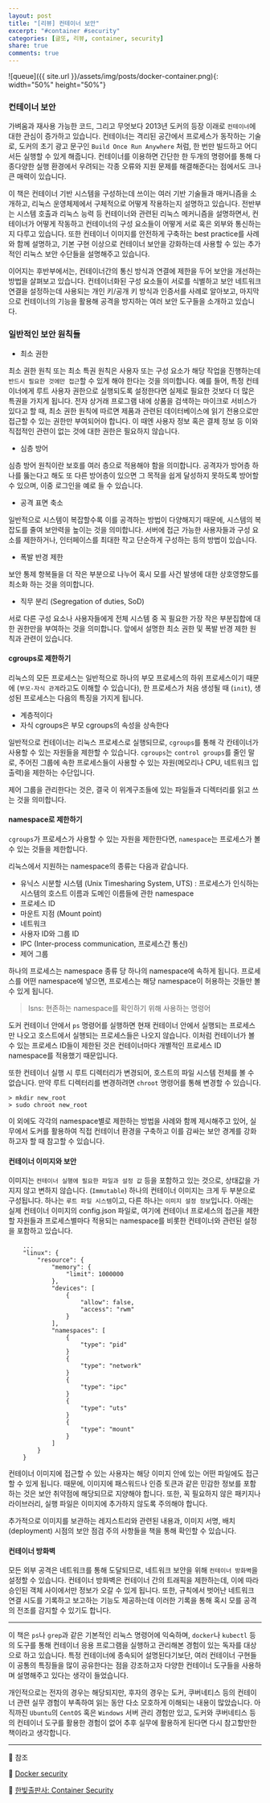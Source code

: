 ```yaml
---
layout: post
title: "[리뷰] 컨테이너 보안"
excerpt: "#container #security"
categories: [글또, 리뷰, container, security]
share: true
comments: true
---
```


![queue]({{ site.url }}/assets/img/posts/docker-container.png){: width="50%" height="50%"}

### 컨테이너 보안

가벼움과 재사용 가능한 코드, 그리고 무엇보다 2013년 도커의 등장 이래로 `컨테이너`에 대한 관심이 증가하고 있습니다.
컨테이너는 격리된 공간에서 프로세스가 동작하는 기술로, 도커의 초기 광고 문구인 `Build Once Run Anywhere` 처럼, 한 번만 빌드하고 어디서든 실행할 수 있게 해줍니다.
컨테이너를 이용하면 간단한 한 두개의 명령어를 통해 다종다양한 실행 환경에서 우려되는 각종 오류와 지원 문제를 해결해준다는 점에서도 크나큰 매력이 있습니다.

이 책은 컨테이너 기반 시스템을 구성하는데 쓰이는 여러 기반 기술들과 매커니즘을 소개하고, 리눅스 운영체제에서 구체적으로 어떻게 작용하는지 설명하고 있습니다.
전반부는 시스템 호출과 리눅스 능력 등 컨테이너와 관련된 리눅스 메커니즘을 설명하면서, 컨테이너가 어떻게 작동하고 컨테이너의 구성 요소들이 어떻게 서로 혹은 외부와 통신하는지 다루고 있습니다.
또한 컨테이너 이미지를 안전하게 구축하는 best practice를 사례와 함께 설명하고, 기본 구현 이상으로 컨테이너 보안을 강화하는데 사용할 수 있는 추가적인 리눅스 보안 수단들을 설명해주고 있습니다.

이어지는 후반부에서는, 컨테이너간의 통신 방식과 연결에 제한을 두어 보안을 개선하는 방법을 살펴보고 있습니다.
컨테이너화된 구성 요소들이 서로를 식별하고 보안 네트워크 연결을 설정하는데 사용되는 개인 키/공개 키 방식과 인증서를 사례로 알아보고,
마지막으로 컨테이너의 기능을 활용해 공격을 방지하는 여러 보안 도구들을 소개하고 있습니다.

### 일반적인 보안 원칙들 

- 최소 권한

최소 권한 원칙 또는 최소 특권 원칙은 사용자 또는 구성 요소가 해당 작업을 진행하는데 `반드시 필요한 것에만 접근`할 수 있게 해야 한다는 것을 의미합니다.
예를 들어, 특정 컨테이너에게 루트 사용자 권한으로 실행되도록 설정한다면 실제로 필요한 것보다 더 많은 특권을 가지게 됩니다.
전자 상거래 프로그램 내에 상품을 검색하는 마이크로 서비스가 있다고 할 때, 최소 권한 원칙에 따르면 제품과 관련된 데이터베이스에 읽기 전용으로만 접근할 수 있는 권한만 부여되어야 합니다.
이 때엔 사용자 정보 혹은 결제 정보 등 이와 직접적인 관련이 없는 것에 대한 권한은 필요하지 않습니다.

- 심층 방어

심층 방어 원칙이란 보호를 여러 층으로 적용해야 함을 의미합니다.
공격자가 방어층 하나를 뚫는다고 해도 또 다른 방어층이 있으면 그 목적을 쉽게 달성하지 못하도록 방어할 수 있으며, 이중 로그인을 예로 들 수 있습니다.

- 공격 표면 축소

일반적으로 시스템이 복잡할수록 이를 공격하는 방법이 다양해지기 때문에, 시스템의 복잡도를 줄여 보안력을 높이는 것을 의미합니다.
서버에 접근 가능한 사용자들과 구성 요소를 제한하거나, 인터페이스를 최대한 작고 단순하게 구성하는 등의 방법이 있습니다.

- 폭발 반경 제한

보안 통제 항복들을 더 작은 부분으로 나누어 혹시 모를 사건 발생에 대한 상호영향도를 최소화 하는 것을 의미합니다.

- 직무 분리 (Segregation of duties, SoD)

서로 다른 구성 요소나 사용자들에게 전체 시스템 중 꼭 필요한 가장 작은 부분집합에 대한 권한만을 부여하는 것을 의미합니다.
앞에서 설명한 최소 권한 및 폭발 반경 제한 원칙과 관련이 있습니다.

#### cgroups로 제한하기

리눅스의 모든 프로세스는 일반적으로 하나의 부모 프로세스의 하위 프로세스이기 때문에 (`부모-자식 관계`라고도 이해할 수 있습니다),
한 프로세스가 처음 생성될 때 (`init`), 생성된 프로세스는 다음의 특징을 가지게 됩니다.

- 계층적이다
- 자식 cgroups은 부모 cgroups의 속성을 상속한다


일반적으로 컨테이너는 리눅스 프로세스로 실행되므로, `cgroups`를 통해 각 칸테이너가 사용할 수 있는 자원들을 제한할 수 있습니다.
`cgroups`는 `control groups`를 줄인 말로, 주어진 그룹에 속한 프로세스들이 사용할 수 있는 자원(메모리나 CPU, 네트워크 입출력)을 제한하는 수단입니다.

제어 그룹을 관리한다는 것은, 결국 이 위계구조들에 있는 파일들과 디렉터리를 읽고 쓰는 것을 의미합니다.

#### namespace로 제한하기

`cgroups`가 프로세스가 사용할 수 있는 자원을 제한한다면, `namespace`는 프로세스가 볼 수 있는 것들을 제한합니다.

리눅스에서 지원하는 namespace의 종류는 다음과 같습니다.

- 유닉스 시분할 시스템 (Unix Timesharing System, UTS) : 프로세스가 인식하는 시스템의 호스트 이름과 도메인 이름들에 관한 namespace
- 프로세스 ID
- 마운트 지점 (Mount point)
- 네트워크
- 사용자 ID와 그룹 ID
- IPC (Inter-process communication, 프로세스간 통신)
- 제어 그룹 

하나의 프로세스는 namespace 종류 당 하나의 namespace에 속하게 됩니다.
프로세스를 어떤 namespace에 넣으면, 프로세스는 해당 namespace이 허용하는 것들만 볼 수 있게 됩니다.

> lsns: 현존하는 namespace를 확인하기 위해 사용하는 명령어

도커 컨테이너 안에서 `ps` 명령어를 실행하면 현재 컨테이너 안에서 실행되는 프로세스만 나오고 호스트에서 실행되는 프로세스들은 나오지 않습니다.
이처럼 컨테이너가 볼 수 있는 프로세스 ID들이 제한된 것은 컨테이너마다 개별적인 프로세스 ID namespace를 적용했기 때문입니다.

또한 컨테이너 실행 시 루트 디렉터리가 변경되어, 호스트의 파일 시스템 전체를 볼 수 없습니다.
만약 루트 디렉터리를 변경하려면 `chroot` 명령어를 통해 변경할 수 있습니다.

```shell script
> mkdir new_root
> sudo chroot new_root
```

이 외에도 각각의 namespace별로 제한하는 방법을 사례와 함께 제시해주고 있어,
실무에서 도커를 활용하여 직접 컨테이너 환경을 구축하고 이를 감싸는 보안 경계를 강화하고자 할 때 참고할 수 있습니다.

#### 컨테이너 이미지와 보안

이미지는 `컨테이너 실행에 필요한 파일과 설정 값` 등을 포함하고 있는 것으로, 상태값을 가지지 않고 변하지 않습니다. (`Immutable`)
하나의 컨테이너 이미지는 크게 두 부분으로 구성됩니다. 하나는 `루트 파일 시스템`이고, 다른 하나는 `이미지 설정 정보`입니다.
아래는 실제 컨테이너 이미지의 config.json 파일로, 여기에 컨테이너 프로세스의 접근을 제한할 자원들과 프로세스별마다 적용되는 namespace를 비롯한 컨테이너와 관련된 설정을 포함하고 있습니다.

```
    ...
    "linux": {
        "resource": {
            "memory": {
                "limit": 1000000
            },
            "devices": [
                {
                    "allow": false,
                    "access": "rwm"
                }
            ],
            "namespaces": [
                {
                    "type": "pid"
                }
                {
                    "type": "network"
                }
                {
                    "type": "ipc"
                }
                {
                    "type": "uts"
                }
                {
                    "type": "mount"
                }
            ]
        }  
    }
```

컨테이너 이미지에 접근할 수 있는 사용자는 해당 이미지 안에 있는 어떤 파일에도 접근할 수 있게 됩니다.
때문에, 이미지에 패스워드나 인증 토큰과 같은 민감한 정보를 포함하는 것은 보안 취약점에 해당되므로 지양해야 합니다.
또한, 꼭 필요하지 않은 패키지나 라이브러리, 실행 파일은 이미지에 추가하지 않도록 주의해야 합니다.

추가적으로 이미지를 보관하는 레지스트리와 관련된 내용과, 이미지 서명, 배치(deployment) 시점의 보안 점검 주의 사항들을 책을 통해 확인할 수 있습니다.

#### 컨테이너 방화벽

모든 외부 공격은 네트워크를 통해 도달되므로, 네트워크 보안을 위해 `컨테이너 방화벽`을 설정할 수 있습니다.
컨테이너 방화벽은 컨테이너 간의 트래픽을 제한하는데, 이에 따라 승인된 객체 사이에서만 정보가 오갈 수 있게 됩니다.
또한, 규칙에서 벗어난 네트워크 연결 시도를 기록하고 보고하는 기능도 제공하는데 이러한 기록을 통해 혹시 모를 공격의 전조를 감지할 수 있기도 합니다.

---

이 책은 `ps`나 `grep`과 같은 기본적인 리눅스 명령어에 익숙하며, `docker`나 `kubectl` 등의 도구를 통해 컨테이너 응용 프로그램을 실행하고 관리해본 경험이 있는 독자를 대상으로 하고 있습니다.
특정 컨테이너에 종속되어 설명된다기보단, 여러 컨테이너 구현들이 공통의 특징들을 많이 공유한다는 점을 강조하고자 다양한 컨테이너 도구들을 사용하며 설명해주고 있다는 생각이 들었습니다.

개인적으로는 전자의 경우는 해당되지만, 후자의 경우는 도커, 쿠버네티스 등의 컨테이너 관련 실무 경험이 부족하여 읽는 동안 다소 모호하게 이해되는 내용이 많았습니다.
아직까진 `Ubuntu`의 `CentOS` 혹은 `Windows` 서버 관리 경험만 있고, 도커와 쿠버네티스 등의 컨테이너 도구를 활용한 경험이 없어 추후 실무에 활용하게 된다면 다시 참고할만한 책이라고 생각합니다.

---

🔗 참조

📌 [Docker security](https://docs.docker.com/engine/security/)

📌 [한빛출판사: Container Security](https://www.hanbit.co.kr/store/books/look.php?p_code=B8383749156)